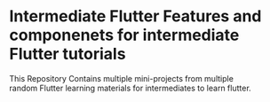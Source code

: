 # Intermediate Flutter Features and componenets for intermediate Flutter tutorials

This Repository Contains multiple mini-projects from multiple  
random Flutter learning materials for intermediates to learn flutter.

